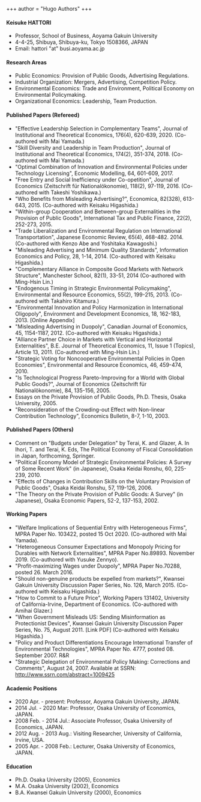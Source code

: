 +++
author = "Hugo Authors"
+++


#### Keisuke HATTORI
- Professor, School of Business, Aoyama Gakuin University
- 4-4-25, Shibuya, Shibuya-ku, Tokyo 1508366, JAPAN
- Email: hattori "at" busi.aoyama.ac.jp

#### Research Areas

- Public Economics: Provision of Public Goods, Advertising Regulations.
- Industrial Organization: Mergers, Advertising, Competition Policy.
- Environmental Economics: Trade and Environment, Political Economy on Environmental Policymaking.
- Organizational Economics: Leadership, Team Production.

#### Published Papers (Refereed)

- "Effective Leadership Selection in Complementary Teams", Journal of Institutional and Theoretical Economics, 176(4), 620-639, 2020. (Co-authored with Mai Yamada.)
- "Skill Diversity and Leadership in Team Production", Journal of Institutional and Theoretical Economics, 174(2), 351-374, 2018. (Co-authored with Mai Yamada.) 
- "Optimal Combination of Innovation and Environmental Policies under Technology Licensing", Economic Modelling, 64, 601-609, 2017.
- "Free Entry and Social Inefficiency under Co-opetition", Journal of Economics (Zeitschrift für Nationalökonomie), 118(2), 97-119, 2016. (Co-authored with Takeshi Yoshikawa.)
- "Who Benefits from Misleading Advertising?", Economica, 82(328), 613-643, 2015. (Co-authored with Keisaku Higashida.)
- "Within-group Cooperation and Between-group Externalities in the Provision of Public Goods", International Tax and Public Finance, 22(2), 252-273, 2015. 
- "Trade Liberalization and Environmental Regulation on International Transportation", Japanese Economic Review, 65(4), 468-482. 2014. (Co-authored with Kenzo Abe and Yoshitaka Kawagoshi.)
- "Misleading Advertising and Minimum Quality Standards", Information Economics and Policy, 28, 1-14, 2014. (Co-authored with Keisaku Higashida.)
- "Complementary Alliance in Composite Good Markets with Network Structure", Manchester School, 82(1), 33-51, 2014 (Co-authored with Ming-Hsin Lin.)
- "Endogenous Timing in Strategic Environmental Policymaking", Environmental and Resource Economics, 55(2), 199-215, 2013. (Co-authored with Takahiro Kitamura.)
- "Environmental Innovation and Policy Harmonization in International Oligopoly", Environment and Development Economics, 18, 162-183, 2013. [Online Appendix]
- "Misleading Advertising in Duopoly", Canadian Journal of Economics, 45, 1154-1187, 2012. (Co-authored with Keisaku Higashida.)
- "Alliance Partner Choice in Markets with Vertical and Horizontal Externalities", B.E. Journal of Theoretical Economics, 11, Issue 1 (Topics), Article 13, 2011. (Co-authored with Ming-Hsin Lin.)
- "Strategic Voting for Noncooperative Environmental Policies in Open Economies", Environmental and Resource Economics, 46, 459-474, 2010.
- "Is Technological Progress Pareto-Improving for a World with Global Public Goods?", Journal of Economics (Zeitschrift für Nationalökonomie), 84, 135-156, 2005.
- Essays on the Private Provision of Public Goods, Ph.D. Thesis, Osaka University, 2005.
- "Reconsideration of the Crowding-out Effect with Non-linear Contribution Technology", Economics Bulletin, 8-7, 1-10, 2003.

#### Published Papers (Others)

- Comment on "Budgets under Delegation" by Terai, K. and Glazer, A. In Ihori, T. and Terai, K. Eds, The Political Economy of Fiscal Consolidation in Japan, forthcoming, Springer. 
- "Political Economy Model of Strategic Environmental Policies: A Survey of Some Recent Work" (in Japanese), Osaka Keidai Ronshu, 60, 225-239, 2010.
- "Effects of Changes in Contribution Skills on the Voluntary Provision of Public Goods", Osaka Keidai Ronshu, 57, 119-126, 2006.
- "The Theory on the Private Provision of Public Goods: A Survey" (in Japanese), Osaka Economic Papers, 52-2, 137-153, 2002.

#### Working Papers

- "Welfare Implications of Sequential Entry with Heterogeneous Firms", MPRA Paper No. 103422, posted 15 Oct 2020. (Co-authored with Mai Yamada).
- "Heterogeneous Consumer Expectations and Monopoly Pricing for Durables with Network Externalities", MPRA Paper No.89893. November 2019. (Co-authored with Yusuke Zennyo).
- "Profit-maximizing Wages under Duopoly", MPRA Paper No.70288, posted 26. March 2016.
- "Should non-genuine products be expelled from markets?", Kwansei Gakuin University Discussion Paper Series, No. 126, March 2015. (Co-authored with Keisaku Higashida.)
- "How to Commit to a Future Price", Working Papers 131402, University of California-Irvine, Department of Economics. (Co-authored with Amihai Glazer.)
- "When Government Misleads US: Sending Misinformation as Protectionist Devices", Kwansei Gakuin University Discussion Paper Series, No. 75, August 2011. [Link PDF] (Co-authored with Keisaku Higashida.)
- "Policy and Product Differentiations Encourage International Transfer of Environmental Technologies", MPRA Paper No. 4777, posted 08. September 2007. R&R
- "Strategic Delegation of Environmental Policy Making: Corrections and Comments", August 24, 2007. Available at SSRN: http://www.ssrn.com/abstract=1009425

#### Academic Positions

- 2020 Apr. - present: Professor, Aoyama Gakuin University, JAPAN.
- 2014 Jul. - 2020 Mar: Professor, Osaka University of Economics, JAPAN.
- 2008 Feb. - 2014 Jul.: Associate Professor, Osaka University of Economics, JAPAN.
- 2012 Aug. - 2013 Aug.: Visiting Researcher, University of California, Irvine, USA.
- 2005 Apr. - 2008 Feb.: Lecturer, Osaka University of Economics, JAPAN.

#### Education

- Ph.D. Osaka University (2005), Economics
- M.A. Osaka University (2002), Economics
- B.A. Kwansei Gakuin University (2000), Economics 
